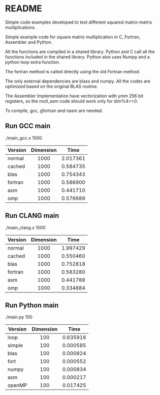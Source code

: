 # README

Simple code examples developed to test different squared matrix-matrix
multiplications.

Simple example code for square matrix multiplication in C, Fortran, Assembler
and Python.

All the functions are compiled in a shared library. Python and C call all the
functions included in the shared library. Python also uses Numpy and a python
loop extra function.

The fortran method is called directly using the old Fortran method.

The only external dependencies are blass and numpy. All the codes are optimized
based on the original BLAS routine.

The Assembler Implementation have vectorization with ymm 256 bit registers, so
the mult_asm code should work only for dim%4==0.

To compile, gcc, gfortran and nasm are needed.

## Run GCC main

./main_gcc.x 1000

| Version  | Dimension |   Time   |
|----------|:---------:|:--------:|
|normal    | 1000      | 2.017361 |
|cached    | 1000      | 0.584735 |
|blas      | 1000      | 0.754343 |
|fortran   | 1000      | 0.586900 |
|asm       | 1000      | 0.441710 |
|omp       | 1000      | 0.576689 |

## Run CLANG main

./main_clang.x 1000

| Version  | Dimension |   Time   |
|----------|:---------:|:--------:|
|normal    | 1000      | 1.997429 |
|cached    | 1000      | 0.550460 |
|blas      | 1000      | 0.752818 |
|fortran   | 1000      | 0.583280 |
|asm       | 1000      | 0.441788 |
|omp       | 1000      | 0.334884 |

## Run Python main

./main.py 100

| Version  | Dimension |   Time   |
|----------|:---------:|:--------:|
|loop      | 100       | 0.635916 |
|simple    | 100       | 0.000585 |
|blas      | 100       | 0.000824 |
|fort      | 100       | 0.000552 |
|numpy     | 100       | 0.000834 |
|asm       | 100       | 0.000217 |
|openMP    | 100       | 0.017425 |

